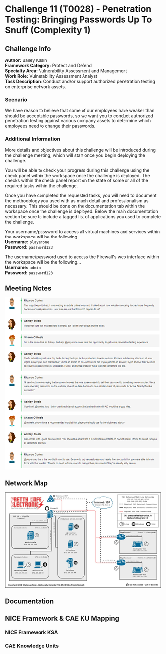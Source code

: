 # Challenge 11 (T0028) - Penetration Testing: Bringing Passwords Up To Snuff (Complexity 1)

## Challenge Info
**Author:** Bailey Kasin<br>
**Framework Category:** Protect and Defend<br>
**Specialty Area:** Vulnerability Assessment and Management<br>
**Work Role:** Vulnerability Assessment Analyst<br>
**Task Description:** Conduct and/or support authorized penetration testing on enterprise network assets.

### Scenario
We have reason to believe that some of our employees have weaker than should be acceptable passwords, so we want you to conduct authorized penetration testing against various company assets to determine which employees need to change their passwords.

### Additional Information
More details and objectives about this challenge will be introduced during the challenge meeting, which will start once you begin deploying the challenge.

You will be able to check your progress during this challenge using the check panel within the workspace once the challenge is deployed. The checks within the check panel report on the state of some or all of the required tasks within the challenge.

Once you have completed the requested tasks, you will need to document the methodology you used with as much detail and professionalism as necessary. This should be done on the documentation tab within the workspace once the challenge is deployed. Below the main documentation section be sure to include a tagged list of applications you used to complete the challenge.

Your username/password to access all virtual machines and services within the workspace will be the following...<br>
**Username:** `playerone`<br>
**Password:** `password123`

The username/password used to access the Firewall's web interface within the workspace will be the following...<br>
**Username:** `admin`<br>
**Password:** `password123`

## Meeting Notes
![](../images/challenge11/meeting_notes.png)

## Network Map
![](../images/challenge11/PD-map.jpg)

## Documentation


## NICE Framework & CAE KU Mapping

### NICE Framework KSA


### CAE Knowledge Units

